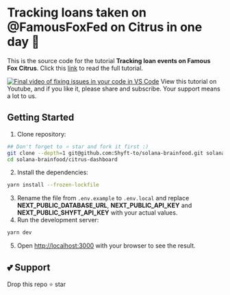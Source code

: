 # Tracking loans taken on @FamousFoxFed on Citrus in one day 🍊

This is the source code for the tutorial **Tracking loan events on Famous Fox Citrus**. Click this [link](https://blogs.shyft.to/tracking-loan-events-on-famous-fox-citrus-f294ba29fdf5) to read the full tutorial.

[![Final video of fixing issues in your code in VS Code](https://img.youtube.com/vi/uakCJTv70cI/maxresdefault.jpg)](https://www.youtube.com/watch?v=uakCJTv70cI)
View this tutorial on Youtube, and if you like it, please share and subscribe. Your support means a lot to us.

## Getting Started

1. Clone repository:
```bash
## Don't forget to ⭐ star and fork it first :)
git clone --depth=1 git@github.com:Shyft-to/solana-brainfood.git solana-brainfood
cd solana-brainfood/citrus-dashboard
```
2. Install the dependencies:
```bash
yarn install --frozen-lockfile
```
3. Rename the file from `.env.example` to `.env.local` and replace **NEXT_PUBLIC_DATABASE_URL**, **NEXT_PUBLIC_API_KEY** and **NEXT_PUBLIC_SHYFT_API_KEY** with your actual values.
4. Run the development server:
```bash
yarn dev
```
5. Open [http://localhost:3000](http://localhost:3000) with your browser to see the result.

## 💕 Support
Drop this repo ⭐ star
